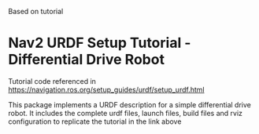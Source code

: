 Based on tutorial

# Nav2 URDF Setup Tutorial - Differential Drive Robot
Tutorial code referenced in https://navigation.ros.org/setup_guides/urdf/setup_urdf.html

This package implements a URDF description for a simple differential drive robot. It includes the complete urdf files, launch files, build files and rviz configuration to replicate the tutorial in the link above
